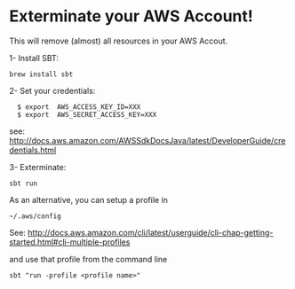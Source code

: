 # Exterminate your AWS Account!

This will remove (almost) all resources in your AWS Accout.

1- Install SBT:
```
brew install sbt
```

2- Set your credentials:
```
  $ export  AWS_ACCESS_KEY_ID=XXX
  $ export  AWS_SECRET_ACCESS_KEY=XXX
```  
see: http://docs.aws.amazon.com/AWSSdkDocsJava/latest/DeveloperGuide/credentials.html

3- Exterminate:
```
sbt run
```

As an alternative, you can setup a profile in
```
~/.aws/config
```
See: http://docs.aws.amazon.com/cli/latest/userguide/cli-chap-getting-started.html#cli-multiple-profiles

and use that profile from the command line
```
sbt "run -profile <profile name>"
```

